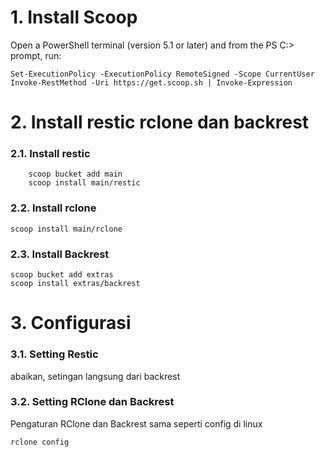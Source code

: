 # 1. Install Scoop
Open a PowerShell terminal (version 5.1 or later) and from the PS C:\> prompt, run:
```
Set-ExecutionPolicy -ExecutionPolicy RemoteSigned -Scope CurrentUser
Invoke-RestMethod -Uri https://get.scoop.sh | Invoke-Expression
```
# 2. Install restic rclone dan backrest
### 2.1. Install restic ###
```
    scoop bucket add main
    scoop install main/restic
```

### 2.2. Install rclone ###
```
scoop install main/rclone
```

### 2.3. Install Backrest ###
```
scoop bucket add extras
scoop install extras/backrest
```

# 3. Configurasi #
### 3.1. Setting Restic
abaikan, setingan langsung dari backrest
### 3.2. Setting RClone dan Backrest 
Pengaturan RClone dan Backrest sama seperti config di linux

```bash
rclone config
```

